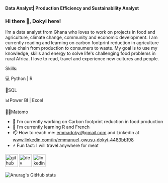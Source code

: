 
#### Data Analyst| Production Efficiency and Sustainability Analyst
### Hi there 👋, Dokyi here!

I’m a data analyst from Ghana who loves to work on projects in food and agriculture, climate change, community and economic development. I am currently reading and learning on carbon footprint reduction in agriculture value chain from production to consumers to waste. My goal is to use my knowledge, skills and energy to solve life's challenging food problems in rural Africa. I love to read, travel and experience new cultures and people.

Skills:

💻 Python | R

🔎SQL

📊Power BI | Excel

🔎🌐Matomo

- 🔭 I’m currently working on Carbon footprint reduction in food production  
- 🌱 I’m currently learning R and French 
- 📫 How to reach me: emmadokyi@gmail.com and LinkedIn at www.linkedin.com/in/emmanuel-owusu-dokyi-4483bb198 
- ⚡ Fun fact: I will travel anywhere for meat 


[<img src='https://cdn.jsdelivr.net/npm/simple-icons@3.0.1/icons/github.svg' alt='github' height='40'>](https://github.com/EmmaDokyi)  [<img src='https://cdn.jsdelivr.net/npm/simple-icons@3.0.1/icons/dev-dot-to.svg' alt='dev' height='40'>](https://dev.to/emmadokyi)  [<img src='https://cdn.jsdelivr.net/npm/simple-icons@3.0.1/icons/linkedin.svg' alt='linkedin' height='40'>](https://www.linkedin.com/in/www.linkedin.com/in/emmanuel-owusu-dokyi-4483bb198/)  


![Anurag's GitHub stats](https://github-readme-stats.vercel.app/api?username=EmmaDokyi&show_icons=true&theme=red)
